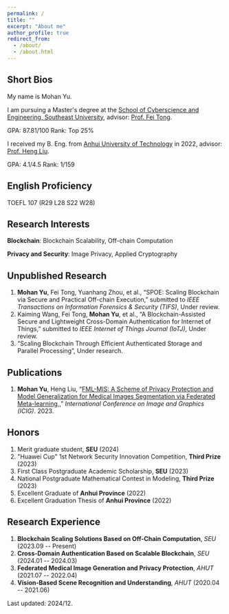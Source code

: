 ```yaml
---
permalink: /
title: ""
excerpt: "About me"
author_profile: true
redirect_from: 
  - /about/
  - /about.html
---
```


Short Bios
------
My name is Mohan Yu. 

I am pursuing a Master's degree at the [School of Cyberscience and Engineering, Southeast University](https://cyber.seu.edu.cn/), advisor: [Prof. Fei Tong](https://fei-tong.github.io/).

GPA: 87.81/100  Rank: Top 25%

I received my B. Eng. from [Anhui University of Technology](https://cs.ahut.edu.cn/) in 2022, advisor: [Prof. Heng Liu](https://www.scholarmate.com/P/bqeqAn).

GPA: 4.1/4.5  Rank: 1/159

English Proficiency
------
TOEFL 107 (R29 L28 S22 W28)

Research Interests
------
**Blockchain**: Blockchain Scalability, Off-chain Computation

**Privacy and Security**: Image Privacy, Applied Cryptography

Unpublished Research
------
1. **Mohan Yu**, Fei Tong, Yuanhang Zhou, et al., “SPOE: Scaling Blockchain via Secure and Practical Off-chain Execution,” submitted to *IEEE Transactions on Information Forensics & Security (TIFS)*, Under review.
1. Kaiming Wang, Fei Tong, **Mohan Yu**, et al., “A Blockchain-Assisted Secure and Lightweight Cross-Domain Authentication for Internet of Things,” submitted to *IEEE Internet of Things Journal (IoTJ)*, Under review.
2. “Scaling Blockchain Through Efficient Authenticated Storage and Parallel Processing”, Under research.



Publications
------
1. **Mohan Yu**, Heng Liu, “[FML-MIS: A Scheme of Privacy Protection and Model Generalization for Medical Images Segmentation via Federated Meta-learning,](https://link.springer.com/chapter/10.1007/978-3-031-46314-3_11),” *International Conference on Image and Graphics (ICIG)*. 2023.

Honors
------
1. Merit graduate student, **SEU** (2024)
1. "Huawei Cup" 1st Network Security Innovation Competition, **Third Prize** (2023)
1. First Class Postgraduate Academic Scholarship, **SEU** (2023)
1. National Postgraduate Mathematical Contest in Modeling, **Third Prize** (2023)
1. Excellent Graduate of **Anhui Province** (2022)
1. Excellent Graduation Thesis of **Anhui Province** (2022)

Research Experience
------
1. **Blockchain Scaling Solutions Based on Off-Chain Computation**, *SEU* (2023.09 -- Present)
1. **Cross-Domain Authentication Based on Scalable Blockchain**, *SEU* (2024.01 -- 2024.03)
1. **Federated Medical Image Generation and Privacy Protection**, *AHUT* (2021.07 -- 2022.04)
1. **Vision-Based Scene Recognition and Understanding**, *AHUT* (2020.04 -- 2021.06)


 
Last updated: 2024/12.
